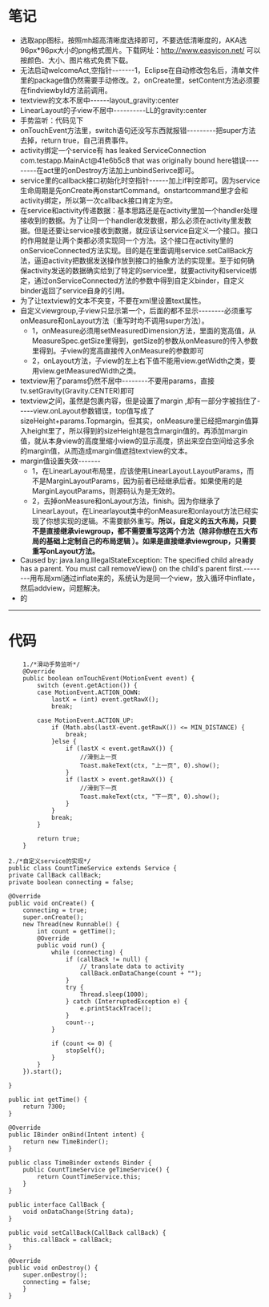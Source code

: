 # 笔记 #


- 选取app图标，按照mh超高清晰度选择即可，不要选低清晰度的，AKA选96px*96px大小的png格式图片。下载网址：http://www.easyicon.net/	可以按颜色、大小、图片格式免费下载。
- 无法启动welcomeAct,空指针-------1，Eclipse在自动修改包名后，清单文件里的package值仍然需要手动修改。2，onCreate里，setContent方法必须要在findviewbyId方法前调用。
- textview的文本不居中------layout_gravity:center
- LinearLayout的子view不居中----------LL的gravity:center
- 手势监听：代码见下
- onTouchEvent方法里，switch语句还没写东西就报错---------把super方法去掉，return true，自己消费事件。
- activity绑定一个service有 has leaked ServiceConnection com.testapp.MainAct@41e6b5c8 that was originally bound here错误---------在act里的onDestroy方法加上unbindSerivce即可。
- service里的callback接口初始化时空指针------加上if判空即可。因为service生命周期是先onCreate再onstartCommand。onstartcommand里才会和activity绑定，所以第一次callback接口肯定为空。
- 在service和activity传递数据：基本思路还是在activity里加一个handler处理接收到的数据。为了让同一个handler收发数据，那么必须在activity里发数据。但是还要让service接收到数据，就应该让service自定义一个接口。接口的作用就是让两个类都必须实现同一个方法。这个接口在activity里的onServiceConnected方法实现。目的是在里面调用service.setCallBack方法，逼迫activity把数据发送操作放到接口的抽象方法的实现里。至于如何确保activity发送的数据确实给到了特定的service里，就要activity和service绑定，通过onServiceConnected方法的参数中得到自定义binder，自定义binder返回了service自身的引用。
- 为了让textview的文本不突变，不要在xml里设置text属性。
- 自定义viewgroup,子view只显示第一个，后面的都不显示--------必须重写onMeasure和onLayout方法（重写时均不调用super方法）。
	- 1，onMeasure必须用setMeasuredDimension方法，里面的宽高值，从MeasureSpec.getSize里得到，getSize的参数从onMeasure的传入参数里得到。子view的宽高直接传入onMeasure的参数即可
	- 2，onLayout方法，子view的左上右下值不能用view.getWidth之类，要用view.getMeasuredWidth之类。
- textview用了params仍然不居中--------不要用params，直接tv.setGravity(Gravity.CENTER)即可
- textview之间，虽然是包裹内容，但是设置了margin ,却有一部分字被挡住了-----view.onLayout参数错误，top值写成了sizeHeight+params.Topmargin。但其实，onMeasure里已经把margin值算入height里了，所以得到的sizeHeight是包含margin值的。再添加margin值，就从本身view的高度里缩小view的显示高度，挤出来空白空间给这多余的margin值，从而造成margin值遮挡textview的文本。
- margin值设置失效-------
	- 1，在LinearLayout布局里，应该使用LinearLayout.LayoutParams，而不是MarginLayoutParams，因为前者已经继承后者。如果使用的是MarginLayoutParams，则源码认为是无效的。
	- 2，去掉onMeasure和onLayout方法，finish。因为你继承了LinearLayout，在Linearlayout类中的onMeasure和onlayout方法已经实现了你想实现的逻辑。不需要额外重写。**所以，自定义的五大布局，只要不是直接继承viewgroup，都不需要重写这两个方法（除非你想在五大布局的基础上定制自己的布局逻辑
）。如果是直接继承viewgroup，只需要重写onLayout方法。**
- Caused by: java.lang.IllegalStateException: The specified child already has a parent. You must call removeView() on the child's parent first.--------用布局xml通过inflate来的，系统认为是同一个view，放入循环中inflate，然后addview，问题解决。
- 的







----------
# 代码 #
		
		1./*滑动手势监听*/
    	@Override
    	public boolean onTouchEvent(MotionEvent event) {
    		switch (event.getAction()) {
    		case MotionEvent.ACTION_DOWN:
    			lastX = (int) event.getRawX();
    			break;
    
    		case MotionEvent.ACTION_UP:
    			if (Math.abs(lastX-event.getRawX()) <= MIN_DISTANCE) {
    				break;
    			}else {
    				if (lastX < event.getRawX()) {
    					//滑到上一页
    					Toast.makeText(ctx, "上一页", 0).show();
    				}
    				if (lastX > event.getRawX()) {
    					//滑到下一页
    					Toast.makeText(ctx, "下一页", 0).show();
    				}
    			}
    			break;
    		}
    		
    		return true;
    	}

	2./*自定义service的实现*/
	public class CountTimeService extends Service {
	private CallBack callBack;
	private boolean connecting = false;

	@Override
	public void onCreate() {
		connecting = true;
		super.onCreate();
		new Thread(new Runnable() {
			int count = getTime();
			@Override
			public void run() {
				while (connecting) {
					if (callBack != null) {
						// translate data to activity
						callBack.onDataChange(count + "");
					}
					try {
						Thread.sleep(1000);
					} catch (InterruptedException e) {
						e.printStackTrace();
					}
					count--;
				}

				if (count <= 0) {
					stopSelf();
				}
			}
		}).start();

	}

	public int getTime() {
		return 7300;
	}

	@Override
	public IBinder onBind(Intent intent) {
		return new TimeBinder();
	}

	public class TimeBinder extends Binder {
		public CountTimeService geTimeService() {
			return CountTimeService.this;
		}
	}

	public interface CallBack {
		void onDataChange(String data);
	}

	public void setCallBack(CallBack callBack) {
		this.callBack = callBack;
	}

	@Override
	public void onDestroy() {
		super.onDestroy();
		connecting = false;
		}
	}



